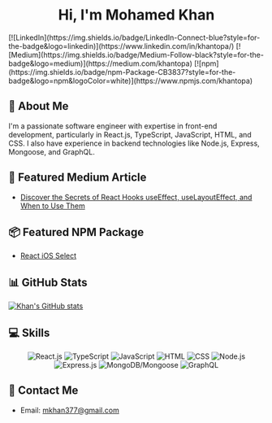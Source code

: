 <h1 align="center">Hi, I'm Mohamed Khan</h1>
[![LinkedIn](https://img.shields.io/badge/LinkedIn-Connect-blue?style=for-the-badge&logo=linkedin)](https://www.linkedin.com/in/khantopa/)
[![Medium](https://img.shields.io/badge/Medium-Follow-black?style=for-the-badge&logo=medium)](https://medium.com/khantopa)
[![npm](https://img.shields.io/badge/npm-Package-CB3837?style=for-the-badge&logo=npm&logoColor=white)](https://www.npmjs.com/khantopa)

## 🚀 About Me
I'm a passionate software engineer with expertise in front-end development, particularly in React.js, TypeScript, JavaScript, HTML, and CSS. I also have experience in backend technologies like Node.js, Express, Mongoose, and GraphQL.

## 📝 Featured Medium Article
- [Discover the Secrets of React Hooks useEffect, useLayoutEffect, and When to Use Them](https://medium.com/reflex-media/discover-the-secrets-of-react-hooks-useeffect-uselayouteffect-and-when-to-use-them-59b9439ba60f)

## 📦 Featured NPM Package
- [React iOS Select](https://www.npmjs.com/package/react-ios-select)

## 📊 GitHub Stats
[![Khan's GitHub stats](https://github-readme-stats.vercel.app/api?username=khantopa&show_icons=true&theme=dark)](https://github.com/khantopa/github-readme-stats)

## 💻 Skills
<p align="center">
  <img src="https://img.icons8.com/office/48/000000/react.png" alt="React.js" title="React.js" />
  <img src="https://img.icons8.com/color/48/000000/typescript.png" alt="TypeScript" title="TypeScript" />
  <img src="https://img.icons8.com/color/48/000000/javascript.png" alt="JavaScript" title="JavaScript" />
  <img src="https://img.icons8.com/color/48/000000/html-5.png" alt="HTML" title="HTML" />
  <img src="https://img.icons8.com/color/48/000000/css3.png" alt="CSS" title="CSS" />
  <img src="https://img.icons8.com/color/48/000000/nodejs.png" alt="Node.js" title="Node.js" />
  <img src="https://img.icons8.com/color/48/000000/express.png" alt="Express.js" title="Express.js" />
  <img src="https://img.icons8.com/color/48/000000/mongodb.png" alt="MongoDB/Mongoose" title="MongoDB/Mongoose" />
  <img src="https://img.icons8.com/color/48/000000/graphql.png" alt="GraphQL" title="GraphQL" />
</p>

## 📧 Contact Me
- Email: mkhan377@gmail.com
